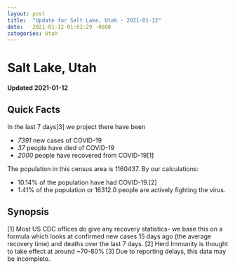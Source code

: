 ```yaml
---
layout: post
title:  "Update for Salt Lake, Utah - 2021-01-12"
date:   2021-01-12 01:01:29 -0600
categories: Utah
---
```


# Salt Lake, Utah
#### Updated 2021-01-12

## Quick Facts

In the last 7 days[3] we project there have been
- *7391* new cases of COVID-19
- *37* people have died of COVID-19
- *2000* people have recovered from COVID-19[1]

The population in this census area is 1160437. By our calculations:
- 10.14% of the population have had COVID-19.[2]
- 1.41% of the population or 16312.0 people are actively fighting the virus.

## Synopsis




[1] Most US CDC offices do give any recovery statistics- we base this on a formula which looks at confirmed new cases
15 days ago (the average recovery time) and deaths over the last 7 days.
[2] Herd Immunity is thought to take effect at around ~70-80%
[3] Due to reporting delays, this data may be incomplete. 
    